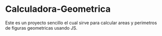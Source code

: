 # Calculadora-Geometrica
Este es un proyecto sencillo el cual sirve para calcular areas y perimetros de figuras geometricas usando JS.
